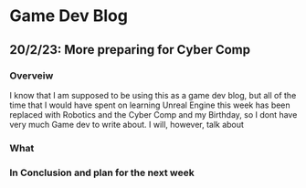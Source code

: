 # Game Dev Blog 

## 20/2/23: More preparing for Cyber Comp

### Overveiw

I know that I am supposed to be using this as a game dev blog, but all of the time that I would have spent on learning Unreal Engine this week has been replaced with Robotics and the Cyber Comp and my Birthday, so I dont have very much Game dev to write about. I will, however, talk about 

### What


### In Conclusion and plan for the next week

